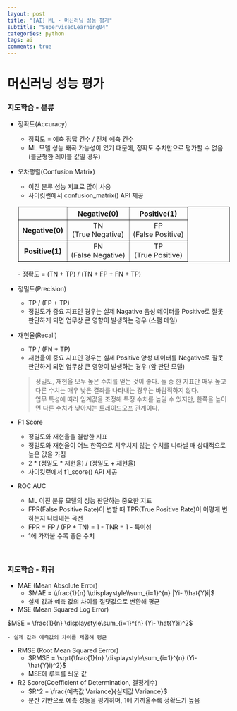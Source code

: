 ```yaml
---
layout: post
title: "[AI] ML - 머신러닝 성능 평가"
subtitle: "SupervisedLearning04"
categories: python
tags: ai
comments: true
---
```

# 머신러닝 성능 평가

### 지도학습 - 분류

- 정확도(Accuracy)
    - 정확도 = 예측 정답 건수 / 전체 예측 건수
    - ML 모델 성능 왜곡 가능성이 있기 때문에, 정확도 수치만으로 평가할 수 없음 (불균형한 레이블 값일 경우)
- 오차행렬(Confusion Matrix)
    - 이진 분류 성능 지표로 많이 사용
    - 사이킷런에서 confusion_matrix() API 제공
    <table
        border="1">
        <thead>
            <tr align="center">
                <td></td>
                <th>Negative(0)</th>
                <th>Positive(1)</th>
            </tr>
        </thead>
        <tbody>
            <tr align="center">
                <th>Negative(0)</th>
                <td>TN<br>(True Negative)</td>
                <td>FP<br>(False Positive)</td>
            </tr>
            <tr align="center">
                <th>Positive(1)</th>
                <td>FN<br>(False Negative)</td>
                <td>TP<br>(True Positive)</td>
            </tr>
        </tbody>
    </table>
    - 정확도 = (TN + TP) / (TN + FP + FN + TP)

- 정밀도(Precision)
    - TP / (FP + TP)
    - 정밀도가 중요 지표인 경우는 실제 Nagative 음성 데이터를 Positive로 잘못 판단하게 되면 업무상 큰 영향이 발생하는 경우 (스팸 메일)
- 재현율(Recall)
    - TP / (FN + TP)
    - 재현율이 중요 지표인 경우는 실제 Positive 양성 데이터를 Negative로 잘못 판단하게 되면 업무상 큰 영향이 발생하는 경우 (암 판단 모델)
    > 정밀도, 재현율 모두 높은 수치를 얻는 것이 좋다. 둘 중 한 지표만 매우 높고 다른 수치는 매우 낮은 결좌를 나타내는 경우는 바람직하지 않다.<br>
    > 업무 특성에 따라 임계값을 조정해 특정 수치를 높일 수 있지만, 한쪽을 높이면 다른 수치가 낮아지는 트레이드오프 관계이다.
- F1 Score
    - 정밀도와 재현율을 결합한 지표
    - 정밀도와 재현율이 어느 한쪽으로 치우치지 않는 수치를 나타낼 때 상대적으로 높은 값을 가짐
    - 2 * (정밀도 * 재현율) / (정밀도 + 재현율)
    - 사이킷런에서 f1_score() API 제공
- ROC AUC
    - ML 이진 분류 모델의 성능 판단하는 중요한 지표
    - FPR(False Positive Rate)이 변할 때 TPR(True Positive Rate)이 어떻게 변하는지 나타내는 곡선
    - FPR = FP / (FP + TN) = 1 - TNR = 1 - 특이성
    - 1에 가까울 수록 좋은 수치

<br>

### 지도학습 - 회귀

- MAE (Mean Absolute Error)
    - $MAE = \\frac{1}{n} \\displaystyle\\sum_{i=1}^{n} |Yi- \\hat{Y}i|$
    - 실제 값과 예측 값의 차이를 절댓값으로 변환해 평균
- MSE (Mean Squared Log Error)

$MSE = \frac{1}{n} \displaystyle\sum_{i=1}^{n} (Yi- \hat{Y}i)^2$

    - 실제 값과 예측값의 차이를 제곱해 평균
- RMSE (Root Mean Squared Eerror)
    - $RMSE = \sqrt{\frac{1}{n} \displaystyle\sum_{i=1}^{n} (Yi- \hat{Y}i)^2}$
    - MSE에 루트를 씌운 값
- R2 Score(Coefficient of Determination, 결정계수)
    - $R^2 = \frac{예측값 Variance}{실제값 Variance}$
    - 분산 기반으로 예측 성능을 평가하며, 1에 가까울수록 정확도가 높음
